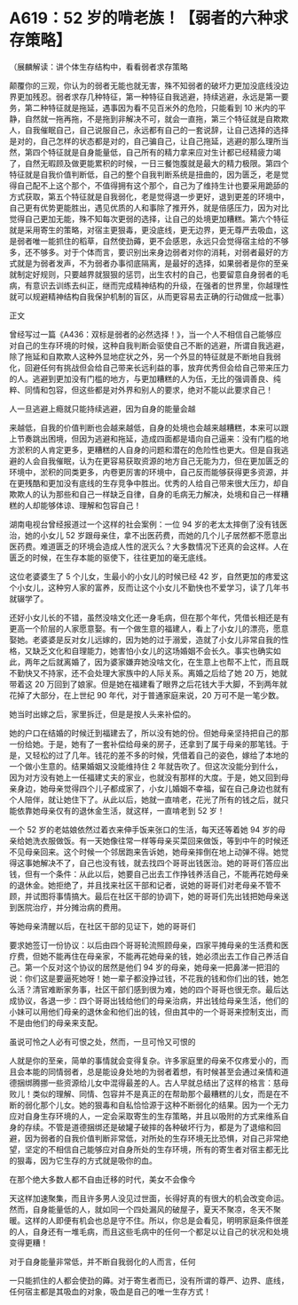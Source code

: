 # A619：52 岁的啃老族！【弱者的六种求存策略】

（展麟解读：讲个体生存结构中，看看弱者求存策略

颠覆你的三观，你认为的弱者无能也就无害，殊不知弱者的破坏力更加没底线没边界更加残忍。弱者求存几种特征，第一种特征自我逃避，持续逃避，永远是第一要务，第二种特征就是拖延，遇事因为看不见百米外的危险，只能看到 10 米内的平静，自然就一拖再拖，不是拖到非解决不可，就会一直拖，第三个特征就是自欺欺人，自我催眠自己，自己说服自己，永远都有自己的一套说辞，让自己选择的选择是对的，自己怎样的状态都是对的，自己骗自己，让自己拖延，逃避的那么理所当然，第四个特征就是自身能量低，自己所有的精力拿来应对生计都已经精疲力竭了，自然无暇顾及做更能累积的时候，一日三餐饱腹就是最大的精力极限。第四个特征就是自我价值判断低，自己的整个自我判断系统是扭曲的，因为匮乏，老是觉得自己配不上这个那个，不值得拥有这个那个，自己为了维持生计也要采用跪舔的方式获取，第五个特征就是自我弱化，老是觉得退一步更好，退到更差的环境中，自己更有优势更能胜出，遇见优质的人和事除了推开外，就是倍感压力，因为对比觉得自己更加无能，殊不知每次更弱的选择，让自己的处境更加糟糕。第六个特征就是采用寄生的策略，对宿主更狠毒，更没底线，更无边界，更无尊严去吸血，这是弱者唯一能抓住的稻草，自然使劲薅，更不会感恩，永远只会觉得宿主给的不够多，还不够多。对于个体而言，要识别出来身边弱者对你的消耗，对弱者最好的方式就是为弱者发声，不为弱者办事彻底隔离，是最好的选择，如果弱者是你的至亲就制定好规则，只要越界就狠狠的惩罚，出生农村的自己，也要留意自身弱者的毛病，有意识去训练去纠正，继而完成精神结构的升级，在强者的世界里，你越理性就可以规避精神结构自我保护机制的盲区，从而更容易去正确的行动做成一批事）

正文

曾经写过一篇《A436：双标是弱者的必然选择！》，当一个人不相信自己能够应对自己的生存环境的时候，这种自我判断会驱使自己不断的逃避，所谓自我逃避，除了拖延和自欺欺人这种外显地症状之外，另一个外显的特征就是不断地自我弱化，回避任何有挑战但会给自己带来长远利益的事，放弃优秀但会给自己带来压力的人。逃避到更加没有门槛的地方，与更加糟糕的人为伍，无比的强调善良、纯粹、同情和包容，但这些都是对外界和别人的要求，绝对不能以此要求自己！

人一旦逃避上瘾就只能持续逃避，因为自身的能量会越

来越低，自我的价值判断也会越来越低，自身的处境也会越来越糟糕，本来可以跟上节奏跳出困境，但因为逃避和拖延，造成四面都是墙向自己逼来：没有门槛的地方淤积的人肯定更多，更糟糕的人自身的问题和潜在的危险性也更大。但是自我逃避的人会自我催眠，认为在更容易获取资源的地方自己无能为力，但在更加匮乏的环境中，淤积的同类更多，内卷更厉害的环境中，自己反而能够获得更多资源，并在更残酷和更加没有底线的生存竞争中胜出。优秀的人给自己带来很大压力，却自欺欺人的认为那些和自己一样缺乏自律，自身的毛病无力解决，处境和自己一样糟糕的人却能够体谅、理解和包容自己！

湖南电视台曾经报道过一个这样的社会案例：一位 94 岁的老太太摔倒了没有钱医治，她的小女儿 52 岁跟母亲住，拿不出医药费，而她的几个儿子居然都不愿意出医药费。难道匮乏的环境会造成人性的泯灭么？大多数情况下还真的会这样。人在匮乏的时候，在生存本能的驱使下，往往更加的毫无底线。

这位老婆婆生了 5 个儿女，生最小的小女儿的时候已经 42 岁，自然更加的疼爱这个小女儿，这种穷人家的富养，反而让这个小女儿不勤快也不爱学习，读了几年书就辍学了。

还好小女儿长的不错，虽然没啥文化还一身毛病，但在那个年代，凭借长相还是有更高一个阶层的人家愿意娶。有一个做生意的福建人，看上了小女儿的漂亮，愿意娶她。老婆婆是反对女儿远嫁的，因为她的过于溺爱，造就了小女儿非常自我的性格，又缺乏文化和自理能力，她害怕小女儿的这场婚姻不会长久。事实也确实如此，两年之后就离婚了，因为婆家嫌弃她没啥文化，在生意上也帮不上忙，而且既不勤快又不持家，还不会处理大家族中的人际关系。离婚之后给了她 20 万，她就带着这 20 万回到了娘家。但是她在福建看了眼界之后花钱大手大脚，不到两年就花掉了大部分，在上世纪 90 年代，对于普通家庭来说，20 万可不是一笔少数。

她当时出嫁之后，家里拆迁，但是是按人头来补偿的。

她的户口在结婚的时候迁到福建去了，所以没有她的份。但她母亲坚持把自己的那一份给她。于是，她有了一套补偿给母亲的房子，还拿到了属于母亲的那笔钱。于是，又轻松的过了几年。钱花的差不多的时候，凭借着自己的姿色，嫁给了本地的一个做小生意的。结果婚姻又没能维持住 2 年就告吹了。但这次没能分到什么，因为对方没有她上一任福建丈夫的家业，也就没有那样的大度。于是，她又回到母亲身边，她母亲觉得四个儿子都成家了，小女儿婚姻不幸福，留在自己身边也就有个人陪伴，就让她住下了。从此以后，她就一直啃老，花光了所有的钱之后，就只能依靠她母亲仅有的退休金生活，就这样，一直啃老到 52 岁！

一个 52 岁的老姑娘依然过着衣来伸手饭来张口的生活，每天还等着她 94 岁的母亲给她洗衣服做饭。有一天她像往常一样等母亲买菜回来做饭，等到中午的时候还不见母亲回来。这个时候一个邻居跑来告诉她，她母亲摔倒在地上动弹不得。她觉得这事她解决不了，自己也没有钱，就去找四个哥哥出钱医治。她的哥哥们答应出钱，但有一个条件：从此以后，她要自己出去工作挣钱养活自己，不能再花她母亲的退休金。她拒绝了，并且找来社区干部和记者，说她的哥哥们对老母亲不管不顾，并试图将事情搞大。最后在社区干部的协调下，她的哥哥们先出钱把她母亲送到医院治疗，并分摊治病的费用。

等她母亲清醒以后，在社区干部的见证下，她的哥哥们

要求她签订一份协议：以后由四个哥哥轮流照顾母亲，四家平摊母亲的生活费和医疗费，但她不能再住在母亲家，不能再花她母亲的钱，她必须出去工作自己养活自己。第一个反对这个协议的居然是他们 94 岁的母亲，她母亲一把鼻涕一把泪的说：你们这是要逼死她呀！她一辈子都没挣过钱，不花我的钱和你们出的钱，她怎么活？清官难断家务事，社区干部们感到很为难，她的四个哥哥也很无奈。最后达成协议，各退一步：四个哥哥出钱给他们的母亲治病，并出钱给母亲生活，他们的小妹可以用他们母亲的退休金和他们出的钱，但由其中的一个哥哥来控制支出，而不是由他们的母亲来支配。

虽说可怜之人必有可恨之处，然而，一旦可怜又可恨的

人就是你的至亲，简单的事情就会变得复杂。许多家庭里的母亲不仅疼爱小的，而且会本能的同情弱者，总是能设身处地的为弱者着想，有时候甚至会通过亲情和道德捆绑腾挪一些资源给儿女中混得最差的人。古人早就总结出了这样的格言：慈母败儿！类似的理解、同情、包容并不是真正的在帮助那个最糟糕的儿女，而是在不断的弱化那个儿女。她的狠毒和自私恰恰源于这种不断弱化的结果。因为一个无力应对自身生存环境的人，一定会采取寄生的生存策略，并且以吸附的方式来维系自身的存续。不管是道德捆绑还是破罐子破摔的各种破坏行为，都是为了退缩和回避，因为弱者的自我价值判断非常低，对所处的生存环境无比恐惧，对自己非常绝望，坚定的不相信自己能够应对自身所处的生存环境，所有的寄生者对宿主都无比的狠毒，因为它生存的方式就是吸你的血。

在那个绝大多数人都不自由迁移的时代，美女不会像今

天这样加速聚集，而且许多男人没见过世面，长得好真的有很大的机会改变命运。然而，自身能量低的人，就如同一个四处漏风的破屋子，夏天不聚凉，冬天不聚暖。这样的人即便有机会也总是守不住。所以，你总是会看见，明明家庭条件很差的人，自身还有一堆毛病，而且这些毛病中的任何一个都足以让自己的状况和处境变得更糟！

对于自身能量非常低，并不断自我弱化的人而言，任何

一只能抓住的人都会使劲的薅。对于寄生者而已，没有所谓的尊严、边界、底线，任何宿主都是其吸血的对象，吸血是自己的唯一生存方式！